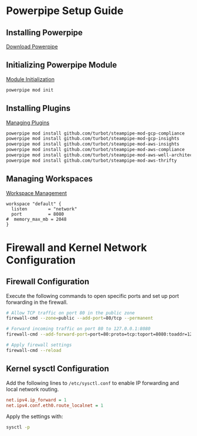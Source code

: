 # Powerpipe Setup Guide

## Installing Powerpipe
[Download Powerpipe](https://powerpipe.io/downloads?install=linux)

## Initializing Powerpipe Module
[Module Initialization](https://powerpipe.io/docs/reference/cli/mod)
```sh
powerpipe mod init
```

## Installing Plugins
[Managing Plugins](https://hub.steampipe.io/)
```sh
powerpipe mod install github.com/turbot/steampipe-mod-gcp-compliance
powerpipe mod install github.com/turbot/steampipe-mod-gcp-insights
powerpipe mod install github.com/turbot/steampipe-mod-aws-insights
powerpipe mod install github.com/turbot/steampipe-mod-aws-compliance
powerpipe mod install github.com/turbot/steampipe-mod-aws-well-architected
powerpipe mod install github.com/turbot/steampipe-mod-aws-thrifty
```

## Managing Workspaces
[Workspace Management](https://powerpipe.io/docs/run/workspaces#managing-workspaces)
```hcl
workspace "default" {
  listen        = "network"
  port          = 8080
#  memory_max_mb = 2048
}
```

# Firewall and Kernel Network Configuration

## Firewall Configuration
Execute the following commands to open specific ports and set up port forwarding in the firewall.

```sh
# Allow TCP traffic on port 80 in the public zone
firewall-cmd --zone=public --add-port=80/tcp --permanent

# Forward incoming traffic on port 80 to 127.0.0.1:8080
firewall-cmd --add-forward-port=port=80:proto=tcp:toport=8080:toaddr=127.0.0.1 --permanent

# Apply firewall settings
firewall-cmd --reload
```

## Kernel sysctl Configuration
Add the following lines to `/etc/sysctl.conf` to enable IP forwarding and local network routing.

```ini
net.ipv4.ip_forward = 1
net.ipv4.conf.eth0.route_localnet = 1
```

Apply the settings with:

```sh
sysctl -p
```